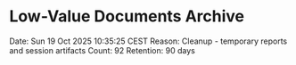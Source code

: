 # Low-Value Documents Archive
Date: Sun 19 Oct 2025 10:35:25 CEST
Reason: Cleanup - temporary reports and session artifacts
Count:       92
Retention: 90 days

